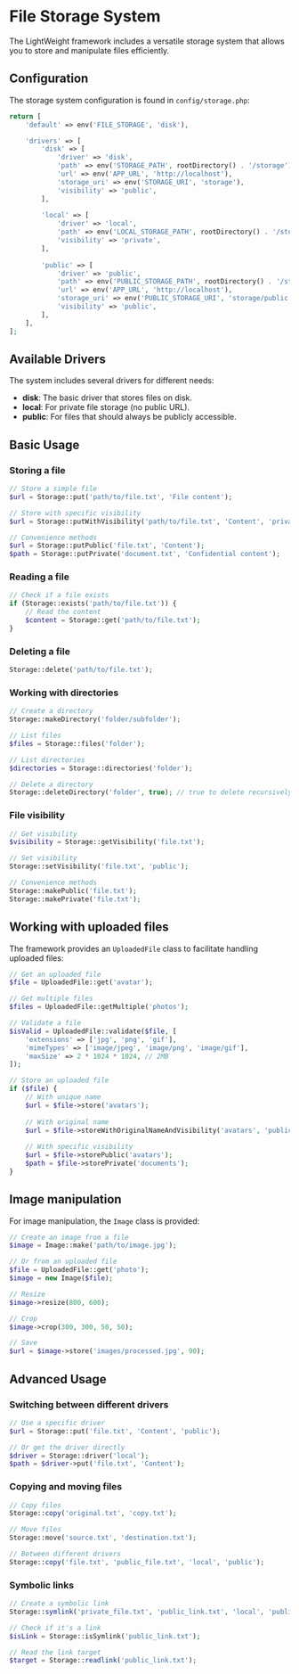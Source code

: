 # File Storage System

The LightWeight framework includes a versatile storage system that allows you to store and manipulate files efficiently.

## Configuration

The storage system configuration is found in `config/storage.php`:

```php
return [
    'default' => env('FILE_STORAGE', 'disk'),

    'drivers' => [
        'disk' => [
            'driver' => 'disk',
            'path' => env('STORAGE_PATH', rootDirectory() . '/storage'),
            'url' => env('APP_URL', 'http://localhost'),
            'storage_uri' => env('STORAGE_URI', 'storage'),
            'visibility' => 'public',
        ],
        
        'local' => [
            'driver' => 'local',
            'path' => env('LOCAL_STORAGE_PATH', rootDirectory() . '/storage/app'),
            'visibility' => 'private',
        ],
        
        'public' => [
            'driver' => 'public',
            'path' => env('PUBLIC_STORAGE_PATH', rootDirectory() . '/storage/public'),
            'url' => env('APP_URL', 'http://localhost'),
            'storage_uri' => env('PUBLIC_STORAGE_URI', 'storage/public'),
            'visibility' => 'public',
        ],
    ],
];
```

## Available Drivers

The system includes several drivers for different needs:

- **disk**: The basic driver that stores files on disk.
- **local**: For private file storage (no public URL).
- **public**: For files that should always be publicly accessible.

## Basic Usage

### Storing a file

```php
// Store a simple file
$url = Storage::put('path/to/file.txt', 'File content');

// Store with specific visibility
$url = Storage::putWithVisibility('path/to/file.txt', 'Content', 'private');

// Convenience methods
$url = Storage::putPublic('file.txt', 'Content');
$path = Storage::putPrivate('document.txt', 'Confidential content');
```

### Reading a file

```php
// Check if a file exists
if (Storage::exists('path/to/file.txt')) {
    // Read the content
    $content = Storage::get('path/to/file.txt');
}
```

### Deleting a file

```php
Storage::delete('path/to/file.txt');
```

### Working with directories

```php
// Create a directory
Storage::makeDirectory('folder/subfolder');

// List files
$files = Storage::files('folder');

// List directories
$directories = Storage::directories('folder');

// Delete a directory
Storage::deleteDirectory('folder', true); // true to delete recursively
```

### File visibility

```php
// Get visibility
$visibility = Storage::getVisibility('file.txt');

// Set visibility
Storage::setVisibility('file.txt', 'public');

// Convenience methods
Storage::makePublic('file.txt');
Storage::makePrivate('file.txt');
```

## Working with uploaded files

The framework provides an `UploadedFile` class to facilitate handling uploaded files:

```php
// Get an uploaded file
$file = UploadedFile::get('avatar');

// Get multiple files
$files = UploadedFile::getMultiple('photos');

// Validate a file
$isValid = UploadedFile::validate($file, [
    'extensions' => ['jpg', 'png', 'gif'],
    'mimeTypes' => ['image/jpeg', 'image/png', 'image/gif'],
    'maxSize' => 2 * 1024 * 1024, // 2MB
]);

// Store an uploaded file
if ($file) {
    // With unique name
    $url = $file->store('avatars');
    
    // With original name
    $url = $file->storeWithOriginalNameAndVisibility('avatars', 'public');
    
    // With specific visibility
    $url = $file->storePublic('avatars');
    $path = $file->storePrivate('documents');
}
```

## Image manipulation

For image manipulation, the `Image` class is provided:

```php
// Create an image from a file
$image = Image::make('path/to/image.jpg');

// Or from an uploaded file
$file = UploadedFile::get('photo');
$image = new Image($file);

// Resize
$image->resize(800, 600);

// Crop
$image->crop(300, 300, 50, 50);

// Save
$url = $image->store('images/processed.jpg', 90);
```

## Advanced Usage

### Switching between different drivers

```php
// Use a specific driver
$url = Storage::put('file.txt', 'Content', 'public');

// Or get the driver directly
$driver = Storage::driver('local');
$path = $driver->put('file.txt', 'Content');
```

### Copying and moving files

```php
// Copy files
Storage::copy('original.txt', 'copy.txt');

// Move files
Storage::move('source.txt', 'destination.txt');

// Between different drivers
Storage::copy('file.txt', 'public_file.txt', 'local', 'public');
```

### Symbolic links

```php
// Create a symbolic link
Storage::symlink('private_file.txt', 'public_link.txt', 'local', 'public');

// Check if it's a link
$isLink = Storage::isSymlink('public_link.txt');

// Read the link target
$target = Storage::readlink('public_link.txt');
```
